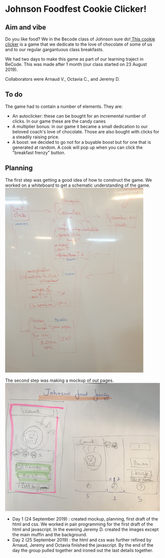 # Johnson Foodfest Cookie Clicker!

## Aim and vibe
Do you like food? We in the Becode class of Johnson sure do!<a href="https://arnaud-vanderschriek.github.io/cookie-clicker/"> This cookie clicker</a> is a game that we dedicate to the love of chocolate of some of us and to our regular gargantuous class breakfasts. 

We had two days to make this game as part of our learning traject in BeCode. This was made after 1 month (our class started on 23 August 2019).

Collaborators were Arnaud V., Octavia C., and Jeremy D.

## To do

The game had to contain a number of elements. They are:
<ul>
<li>An autoclicker: these can be bought for an incremental number of clicks. In our game these are the candy canes</li>
<li>A multiplier bonus: in our game it became a small dedication to our beloved coach's love of chocolate. Those are also bought with clicks for a steadily raising price.</li>
<li>A boost: we decided to go not for a buyable boost but for one that is generated at random. A cook will pop up when you can click the "breakfast frenzy" button.</li>
</ul>

## Planning

The first step was getting a good idea of how to construct the game. We worked on a whiteboard to get a schematic understanding of the game.
<br> 
<img alt="photo of our whiteboard" src="assets/img/whiteboard.jpeg" height="600px">
<br>

The second step was making a mockup of out pages. 
<img src="assets/img/mockup.jpg" alt="photo of our mockup" width="800px">
<ul>
<li>
Day 1 (24 September 2019) : created mockup, planning, first draft of the html and css. We worked in pair programming for the first draft of the html and javascript. In the evening Jeremy D. created the images except the main muffin and the background.</li>
<li>
Day 2 (25 September 2019) : the html and css was further refined by Arnaud, Jeremy and Octavia finished the javascript. By the end of the day the group pulled together and ironed out the last details together.</li>
</ul>
